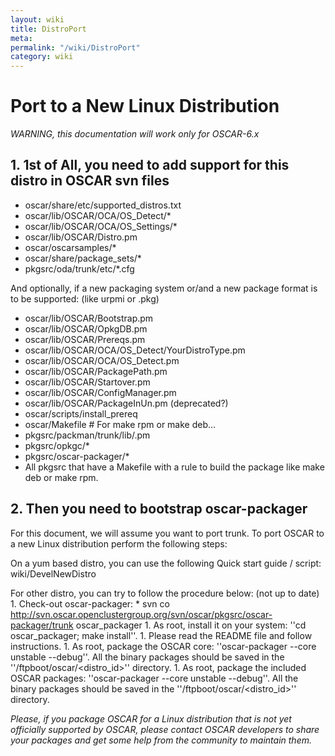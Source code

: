```yaml
---
layout: wiki
title: DistroPort
meta: 
permalink: "/wiki/DistroPort"
category: wiki
---
```

<!-- Name: DistroPort -->
<!-- Version: 13 -->
<!-- Author: olahaye74 -->

# Port to a New Linux Distribution

*WARNING, this documentation will work only for OSCAR-6.x*

## 1. 1st of All, you need to add support for this distro in OSCAR svn files

- oscar/share/etc/supported_distros.txt
- oscar/lib/OSCAR/OCA/OS_Detect/*
- oscar/lib/OSCAR/OCA/OS_Settings/*
- oscar/lib/OSCAR/Distro.pm
- oscar/oscarsamples/*
- oscar/share/package_sets/*
- pkgsrc/oda/trunk/etc/*.cfg

And optionally, if a new packaging system or/and a new package format is to be supported: (like urpmi or .pkg)

- oscar/lib/OSCAR/Bootstrap.pm
- oscar/lib/OSCAR/OpkgDB.pm
- oscar/lib/OSCAR/Prereqs.pm
- oscar/lib/OSCAR/OCA/OS_Detect/YourDistroType.pm
- oscar/lib/OSCAR/OCA/OS_Detect.pm
- oscar/lib/OSCAR/PackagePath.pm
- oscar/lib/OSCAR/Startover.pm
- oscar/lib/OSCAR/ConfigManager.pm
- oscar/lib/OSCAR/PackageInUn.pm (deprecated?)
- oscar/scripts/install_prereq
- oscar/Makefile # For make rpm or make deb...
- pkgsrc/packman/trunk/lib/<PKG>.pm
- pkgsrc/opkgc/*
- pkgsrc/oscar-packager/*
- All pkgsrc that have a Makefile with a rule to build the package like make deb or make rpm.

## 2. Then you need to bootstrap oscar-packager

For this document, we will assume you want to port trunk. To port OSCAR to a new Linux distribution perform the following steps:

On a yum based distro, you can use the following Quick start guide / script: wiki/DevelNewDistro

For other distro, you can try to follow the procedure below: (not up to date)
    1. Check-out oscar-packager:
        * svn co http://svn.oscar.openclustergroup.org/svn/oscar/pkgsrc/oscar-packager/trunk oscar_packager
    1. As root, install it on your system: ''cd oscar_packager; make install''.
    1. Please read the README file and follow instructions.
    1. As root, package the OSCAR core: ''oscar-packager --core unstable --debug''. All the binary packages should be saved in the ''/ftpboot/oscar/<distro_id>'' directory.
    1. As root, package the included OSCAR packages: ''oscar-packager --core unstable --debug''. All the binary packages should be saved in the ''/ftpboot/oscar/<distro_id>'' directory.

*Please, if you package OSCAR for a Linux distribution that is not yet officially supported by OSCAR, please contact OSCAR developers to share your packages and get some help from the community to maintain them.*